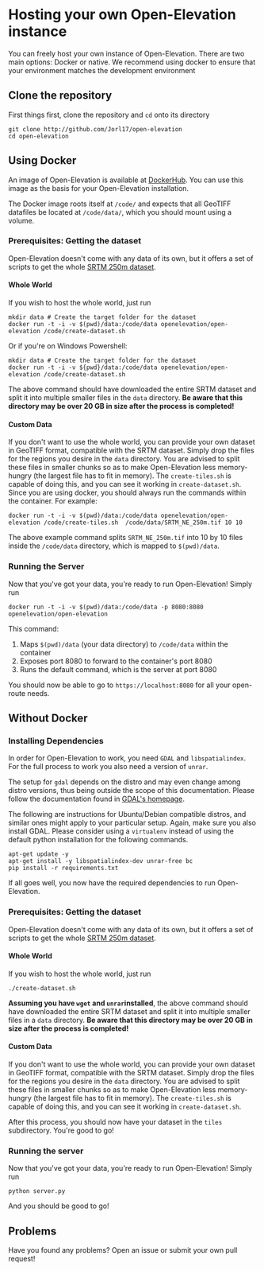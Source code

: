 # Hosting your own Open-Elevation instance

You can freely host your own instance of Open-Elevation. There are two main options: Docker or native. We recommend using docker to ensure that your environment matches the development environment

## Clone the repository
First things first, clone the repository and `cd` onto its directory

```
git clone http://github.com/Jorl17/open-elevation
cd open-elevation
```


## Using Docker

An image of Open-Elevation is available at [DockerHub](https://hub.docker.com/r/openelevation/open-elevation/). You can use this image as the basis for your Open-Elevation installation.

The Docker image roots itself at `/code/` and expects that all GeoTIFF datafiles be located at `/code/data/`, which you should mount using a volume.

### Prerequisites: Getting the dataset

Open-Elevation doesn't come with any data of its own, but it offers a set of scripts to get the whole [SRTM 250m dataset](http://gisweb.ciat.cgiar.org/TRMM/SRTM_Resampled_250m/).

#### Whole World

If you wish to host the whole world, just run

```
mkdir data # Create the target folder for the dataset
docker run -t -i -v $(pwd)/data:/code/data openelevation/open-elevation /code/create-dataset.sh
```
Or if you're on Windows Powershell:
```
mkdir data # Create the target folder for the dataset
docker run -t -i -v ${pwd}/data:/code/data openelevation/open-elevation /code/create-dataset.sh
```

The above command should have downloaded the entire SRTM dataset and split it into multiple smaller files in the `data` directory. **Be aware that this directory may be over 20 GB in size after the process is completed!**

#### Custom Data

If you don't want to use the whole world, you can provide your own dataset in GeoTIFF format, compatible with the SRTM dataset. Simply drop the files for the regions you desire in the `data` directory. You are advised to split these files in smaller chunks so as to make Open-Elevation less memory-hungry (the largest file has to fit in memory). The `create-tiles.sh` is capable of doing this, and you can see it working in `create-dataset.sh`. Since you are using docker, you should always run the commands within the container. For example:

```
docker run -t -i -v $(pwd)/data:/code/data openelevation/open-elevation /code/create-tiles.sh  /code/data/SRTM_NE_250m.tif 10 10
```

The above example command splits `SRTM_NE_250m.tif` into 10 by 10 files inside the `/code/data` directory, which is mapped to `$(pwd)/data`.


### Running the Server

Now that you've got your data, you're ready to run Open-Elevation! Simply run

```
docker run -t -i -v $(pwd)/data:/code/data -p 8080:8080 openelevation/open-elevation
```

This command:

1. Maps `$(pwd)/data` (your data directory) to `/code/data` within the container
2. Exposes port 8080 to forward to the container's port 8080
3. Runs the default command, which is the server at port 8080

You should now be able to go to `https://localhost:8080` for all your open-route needs.

## Without Docker

### Installing Dependencies

In order for Open-Elevation to work, you need `GDAL` and `libspatialindex`. For the full process to work you also need a version of `unrar`. 

The setup for `gdal` depends on the distro and may even change among distro versions, thus being outside the scope of this documentation. Please follow the documentation found in [GDAL's homepage](http://www.gdal.org/).

The following are instructions for Ubuntu/Debian compatible distros, and similar ones might apply to your particular setup. Again, make sure you also install GDAL. Please consider using a `virtualenv` instead of using the default python installation for the following commands.
	

```
apt-get update -y
apt-get install -y libspatialindex-dev unrar-free bc
pip install -r requirements.txt
```

If all goes well, you now have the required dependencies to run Open-Elevation.

### Prerequisites: Getting the dataset

Open-Elevation doesn't come with any data of its own, but it offers a set of scripts to get the whole [SRTM 250m dataset](http://gisweb.ciat.cgiar.org/TRMM/SRTM_Resampled_250m/).

#### Whole World

If you wish to host the whole world, just run

```
./create-dataset.sh
```

**Assuming you have `wget` and `unrar`installed**, the above command should have downloaded the entire SRTM dataset and split it into multiple smaller files in a `data` directory. **Be aware that this directory may be over 20 GB in size after the process is completed!**

#### Custom Data

If you don't want to use the whole world, you can provide your own dataset in GeoTIFF format, compatible with the SRTM dataset. Simply drop the files for the regions you desire in the `data` directory. You are advised to split these files in smaller chunks so as to make Open-Elevation less memory-hungry (the largest file has to fit in memory). The `create-tiles.sh` is capable of doing this, and you can see it working in `create-dataset.sh`.

After this process, you should now have your dataset in the `tiles` subdirectory. You're good to go!

### Running the server

Now that you've got your data, you're ready to run Open-Elevation! Simply run

```
python server.py
```

And you should be good to go!

## Problems

Have you found any problems? Open an issue or submit your own pull request!

